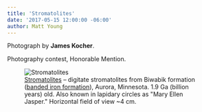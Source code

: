 ```yaml
---
title: 'Stromatolites'
date: '2017-05-15 12:00:00 -06:00'
author: Matt Young
---
```

Photograph by **James Kocher**.

Photography contest, Honorable Mention.
<figure>
<img src="/PT/uploads/2017/Kocher_Biwabik_BIF_Proterozoic_Stromatolites.jpg" alt="Stromatolites"/>
<figcaption>
<a href="http://en.wikipedia.org/wiki/Stromatolite
">Stromatolites</a> &ndash; digitate stromatolites from Biwabik formation (<a href="http://en.wikipedia.org/wiki/Banded_iron_formation">banded iron formation</a>), Aurora, Minnesota. 1.9 Ga (billion years) old. Also known in lapidary circles as "Mary Ellen Jasper."  Horizontal field of view ~4 cm. 
</figcaption>
</figure>
